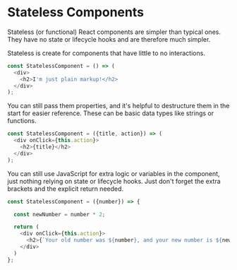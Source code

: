 # Stateless Components

Stateless (or functional) React components are simpler than typical ones. They have no state or lifecycle hooks and are therefore much simpler.

Stateless is create for components that have little to no interactions.

```javascript
const StatelessComponent = () => (
  <div>
    <h2>I'm just plain markup!</h2>
  </div>
);
```

You can still pass them properties, and it's helpful to destructure them in the start for easier reference. These can be basic data types like strings or functions.

```javascript
const StatelessComponent = ({title, action}) => (
  <div onClick={this.action}>
    <h2>{title}</h2>
  </div>
);
```

You can still use JavaScript for extra logic or variables in the component, just nothing relying on state or lifecycle hooks. Just don't forget the extra brackets and the explicit return needed.

```javascript
const StatelessComponent = ({number}) => {

  const newNumber = number * 2;

  return (
    <div onClick={this.action}>
      <h2>{`Your old number was ${number}, and your new number is ${newNumber}`}</h2>
    </div>
  )
};
```
